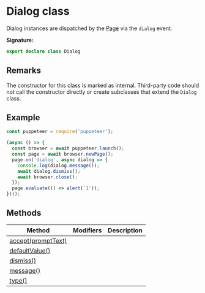 # Dialog class

Dialog instances are dispatched by the [Page](./puppeteer.page.md) via the `dialog` event.

**Signature:**

```typescript
export declare class Dialog
```

## Remarks

The constructor for this class is marked as internal. Third-party code should not call the constructor directly or create subclasses that extend the `Dialog` class.

## Example

```js
const puppeteer = require('puppeteer');

(async () => {
  const browser = await puppeteer.launch();
  const page = await browser.newPage();
  page.on('dialog', async dialog => {
    console.log(dialog.message());
    await dialog.dismiss();
    await browser.close();
  });
  page.evaluate(() => alert('1'));
})();
```

## Methods

| Method                                               | Modifiers | Description |
| ---------------------------------------------------- | --------- | ----------- |
| [accept(promptText)](./puppeteer.dialog.accept.md)   |           |             |
| [defaultValue()](./puppeteer.dialog.defaultvalue.md) |           |             |
| [dismiss()](./puppeteer.dialog.dismiss.md)           |           |             |
| [message()](./puppeteer.dialog.message.md)           |           |             |
| [type()](./puppeteer.dialog.type.md)                 |           |             |
